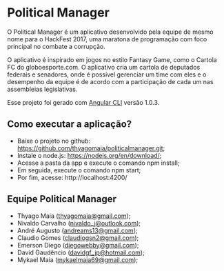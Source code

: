 

# Political Manager

O Political Manager é um aplicativo desenvolvido pela equipe de mesmo nome para o HackFest 2017, uma maratona de programação com foco principal no combate a corrupção.

O aplicativo é inspirado em jogos no estilo Fantasy Game, como o Cartola FC do globoesporte.com. O aplicativo cria um cartola de deputados federais e senadores, onde é possível gerenciar um time com eles e o desempenho da equipe é de acordo com a participação de cada um nas assembleias legislativas.

Esse projeto foi gerado com [Angular CLI](https://github.com/angular/angular-cli) versão 1.0.3.

## Como executar a aplicação?

- Baixe o projeto no github: https://github.com/thyagomaia/politicalmanager.git;
- Instale o node.js: https://nodejs.org/en/download/;
- Acesse a pasta da app e execute o comando npm install;
- Em seguida, execute o comando npm start;
- Por fim, acesse: http://localhost:4200/

## Equipe Political Manager

- Thyago Maia (thyagomaia@gmail.com);
- Nivaldo Carvalho (nivaldo_j@outlook.com);
- André Augusto (andreams13@gmail.com);
- Claudio Gomes (claudiogsn2@gmail.com);
- Emerson Diego (diegowebby@gmail.com);
- David Gaudêncio (davidgf_jp@hotmail.com);
- Mykael Maia (mykaelmaia69@gmail.com);
